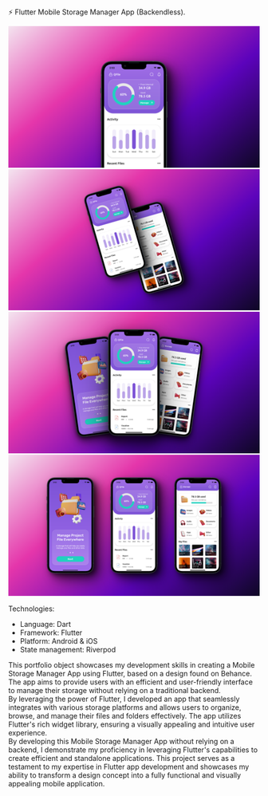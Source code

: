 ⚡ Flutter Mobile Storage Manager App (Backendless).

![](assets/Mockups/1.png)
![](assets/Mockups/2.png)
![](assets/Mockups/3.png)
![](assets/Mockups/4.png)

Technologies: 
  - Language: Dart 
  - Framework: Flutter 
  - Platform: Android & iOS 
  - State management: Riverpod 
  
  This portfolio object showcases my development skills in creating a Mobile Storage Manager App using Flutter, based on a design found on Behance. The app aims to provide users with an efficient and user-friendly interface to manage their storage without relying on a traditional backend.  
  By leveraging the power of Flutter, I developed an app that seamlessly integrates with various storage platforms and allows users to organize, browse, and manage their files and folders effectively. The app utilizes Flutter's rich widget library, ensuring a visually appealing and intuitive user experience.  
  By developing this Mobile Storage Manager App without relying on a backend, I demonstrate my proficiency in leveraging Flutter's capabilities to create efficient and standalone applications. This project serves as a testament to my expertise in Flutter app development and showcases my ability to transform a design concept into a fully functional and visually appealing mobile application.
